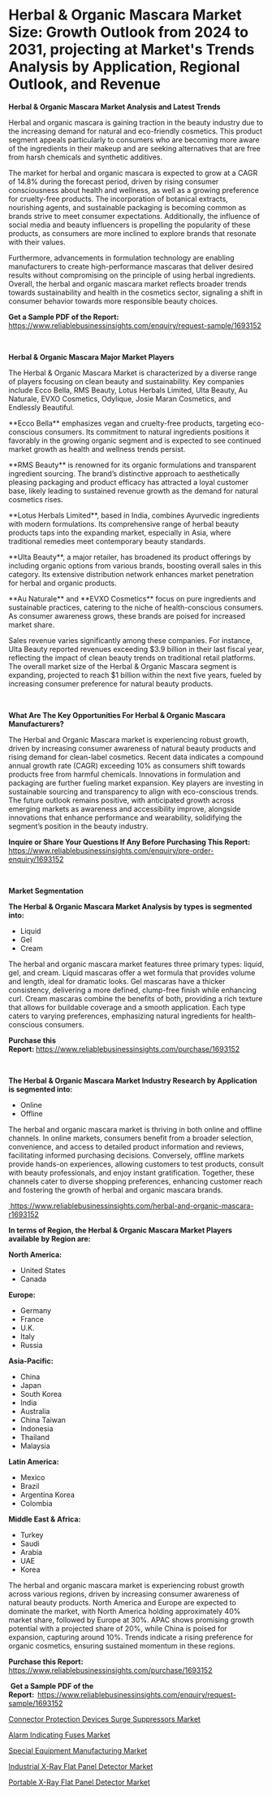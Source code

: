 <p><h1>Herbal & Organic Mascara Market Size: Growth Outlook from 2024 to 2031, projecting at Market's Trends Analysis by Application, Regional Outlook, and Revenue</h1></p><p><strong>Herbal & Organic Mascara Market Analysis and Latest Trends</strong></p>
<p><p>Herbal and organic mascara is gaining traction in the beauty industry due to the increasing demand for natural and eco-friendly cosmetics. This product segment appeals particularly to consumers who are becoming more aware of the ingredients in their makeup and are seeking alternatives that are free from harsh chemicals and synthetic additives. </p><p>The market for herbal and organic mascara is expected to grow at a CAGR of 14.8% during the forecast period, driven by rising consumer consciousness about health and wellness, as well as a growing preference for cruelty-free products. The incorporation of botanical extracts, nourishing agents, and sustainable packaging is becoming common as brands strive to meet consumer expectations. Additionally, the influence of social media and beauty influencers is propelling the popularity of these products, as consumers are more inclined to explore brands that resonate with their values. </p><p>Furthermore, advancements in formulation technology are enabling manufacturers to create high-performance mascaras that deliver desired results without compromising on the principle of using herbal ingredients. Overall, the herbal and organic mascara market reflects broader trends towards sustainability and health in the cosmetics sector, signaling a shift in consumer behavior towards more responsible beauty choices.</p></p>
<p><strong>Get a Sample PDF of the Report:&nbsp;</strong> <a href="https://www.reliablebusinessinsights.com/enquiry/request-sample/1693152?utm_campaign=97&utm_medium=2&utm_source=Github&utm_content=ia&utm_term=30102024&utm_id=herbal-organic-mascara">https://www.reliablebusinessinsights.com/enquiry/request-sample/1693152</a></p>
<p>&nbsp;</p>
<p><strong>Herbal & Organic Mascara Major Market Players</strong></p>
<p><p>The Herbal & Organic Mascara Market is characterized by a diverse range of players focusing on clean beauty and sustainability. Key companies include Ecco Bella, RMS Beauty, Lotus Herbals Limited, Ulta Beauty, Au Naturale, EVXO Cosmetics, Odylique, Josie Maran Cosmetics, and Endlessly Beautiful.</p><p>**Ecco Bella** emphasizes vegan and cruelty-free products, targeting eco-conscious consumers. Its commitment to natural ingredients positions it favorably in the growing organic segment and is expected to see continued market growth as health and wellness trends persist.</p><p>**RMS Beauty** is renowned for its organic formulations and transparent ingredient sourcing. The brand’s distinctive approach to aesthetically pleasing packaging and product efficacy has attracted a loyal customer base, likely leading to sustained revenue growth as the demand for natural cosmetics rises.</p><p>**Lotus Herbals Limited**, based in India, combines Ayurvedic ingredients with modern formulations. Its comprehensive range of herbal beauty products taps into the expanding market, especially in Asia, where traditional remedies meet contemporary beauty standards.</p><p>**Ulta Beauty**, a major retailer, has broadened its product offerings by including organic options from various brands, boosting overall sales in this category. Its extensive distribution network enhances market penetration for herbal and organic products.</p><p>**Au Naturale** and **EVXO Cosmetics** focus on pure ingredients and sustainable practices, catering to the niche of health-conscious consumers. As consumer awareness grows, these brands are poised for increased market share.</p><p>Sales revenue varies significantly among these companies. For instance, Ulta Beauty reported revenues exceeding $3.9 billion in their last fiscal year, reflecting the impact of clean beauty trends on traditional retail platforms. The overall market size of the Herbal & Organic Mascara segment is expanding, projected to reach $1 billion within the next five years, fueled by increasing consumer preference for natural beauty products.</p></p>
<p>&nbsp;</p>
<p><strong>What Are The Key Opportunities For Herbal & Organic Mascara Manufacturers?</strong></p>
<p><p>The Herbal and Organic Mascara market is experiencing robust growth, driven by increasing consumer awareness of natural beauty products and rising demand for clean-label cosmetics. Recent data indicates a compound annual growth rate (CAGR) exceeding 10% as consumers shift towards products free from harmful chemicals. Innovations in formulation and packaging are further fueling market expansion. Key players are investing in sustainable sourcing and transparency to align with eco-conscious trends. The future outlook remains positive, with anticipated growth across emerging markets as awareness and accessibility improve, alongside innovations that enhance performance and wearability, solidifying the segment’s position in the beauty industry.</p></p>
<p><strong>Inquire or Share Your Questions If Any Before Purchasing This Report:</strong> <a href="https://www.reliablebusinessinsights.com/enquiry/pre-order-enquiry/1693152?utm_campaign=97&utm_medium=2&utm_source=Github&utm_content=ia&utm_term=30102024&utm_id=herbal-organic-mascara">https://www.reliablebusinessinsights.com/enquiry/pre-order-enquiry/1693152</a></p>
<p>&nbsp;</p>
<p><strong>Market Segmentation</strong></p>
<p><strong>The Herbal & Organic Mascara Market Analysis by types is segmented into:</strong></p>
<p><ul><li>Liquid</li><li>Gel</li><li>Cream</li></ul></p>
<p><p>The herbal and organic mascara market features three primary types: liquid, gel, and cream. Liquid mascaras offer a wet formula that provides volume and length, ideal for dramatic looks. Gel mascaras have a thicker consistency, delivering a more defined, clump-free finish while enhancing curl. Cream mascaras combine the benefits of both, providing a rich texture that allows for buildable coverage and a smooth application. Each type caters to varying preferences, emphasizing natural ingredients for health-conscious consumers.</p></p>
<p><strong>Purchase this Report:&nbsp;</strong><a href="https://www.reliablebusinessinsights.com/purchase/1693152?utm_campaign=97&utm_medium=2&utm_source=Github&utm_content=ia&utm_term=30102024&utm_id=herbal-organic-mascara">https://www.reliablebusinessinsights.com/purchase/1693152</a></p>
<p>&nbsp;</p>
<p><strong>The Herbal & Organic Mascara Market Industry Research by Application is segmented into:</strong></p>
<p><ul><li>Online</li><li>Offline</li></ul></p>
<p><p>The herbal and organic mascara market is thriving in both online and offline channels. In online markets, consumers benefit from a broader selection, convenience, and access to detailed product information and reviews, facilitating informed purchasing decisions. Conversely, offline markets provide hands-on experiences, allowing customers to test products, consult with beauty professionals, and enjoy instant gratification. Together, these channels cater to diverse shopping preferences, enhancing customer reach and fostering the growth of herbal and organic mascara brands.</p></p>
<p><a href="https://www.reliablebusinessinsights.com/herbal-and-organic-mascara-r1693152?utm_campaign=97&utm_medium=2&utm_source=Github&utm_content=ia&utm_term=30102024&utm_id=herbal-organic-mascara">&nbsp;https://www.reliablebusinessinsights.com/herbal-and-organic-mascara-r1693152</a></p>
<p><strong>In terms of Region, the Herbal & Organic Mascara Market Players available by Region are:</strong></p>
<p>
    <p> <strong> North America: </strong>
        <ul>
            <li>United States</li>
            <li>Canada</li>
        </ul>
        </p> 
    <p> <strong> Europe: </strong>
        <ul>
            <li>Germany</li>
            <li>France</li>
            <li>U.K.</li>
            <li>Italy</li>
            <li>Russia</li>
        </ul>
        </p> 
    <p> <strong> Asia-Pacific: </strong>
        <ul>
            <li>China</li>
            <li>Japan</li>
            <li>South Korea</li>
            <li>India</li>
            <li>Australia</li>
            <li>China Taiwan</li>
            <li>Indonesia</li>
            <li>Thailand</li>
            <li>Malaysia</li>
        </ul>
        </p> 
    <p> <strong> Latin America: </strong>
        <ul>
            <li>Mexico</li>
            <li>Brazil</li>
            <li>Argentina Korea</li>
            <li>Colombia</li>
        </ul>
        </p> 
    <p> <strong> Middle East & Africa: </strong>
        <ul>
            <li>Turkey</li>
            <li>Saudi</li>
            <li>Arabia</li>
            <li>UAE</li>
            <li>Korea</li>
        </ul>
    </p>
    </p>
<p><p>The herbal and organic mascara market is experiencing robust growth across various regions, driven by increasing consumer awareness of natural beauty products. North America and Europe are expected to dominate the market, with North America holding approximately 40% market share, followed by Europe at 30%. APAC shows promising growth potential with a projected share of 20%, while China is poised for expansion, capturing around 10%. Trends indicate a rising preference for organic cosmetics, ensuring sustained momentum in these regions.</p></p>
<p><strong>Purchase this Report: </strong><a href="https://www.reliablebusinessinsights.com/purchase/1693152?utm_campaign=97&utm_medium=2&utm_source=Github&utm_content=ia&utm_term=30102024&utm_id=herbal-organic-mascara">https://www.reliablebusinessinsights.com/purchase/1693152</a></p>
<p>&nbsp;<strong>Get a Sample PDF of the Report:&nbsp;&nbsp;</strong><a href="https://www.reliablebusinessinsights.com/enquiry/request-sample/1693152?utm_campaign=97&utm_medium=2&utm_source=Github&utm_content=ia&utm_term=30102024&utm_id=herbal-organic-mascara">https://www.reliablebusinessinsights.com/enquiry/request-sample/1693152</a></p>
<p><strong></strong></p>
<p><p><a href="https://github.com/alespiliffe/Market-Research-Report-List-1/blob/main/connector-protection-devices-surge-suppressors-market.md?utm_campaign=97&utm_medium=2&utm_source=Github&utm_content=ia&utm_term=30102024&utm_id=herbal-organic-mascara">Connector Protection Devices Surge Suppressors Market</a></p><p><a href="https://github.com/yoreivesal/Market-Research-Report-List-1/blob/main/alarm-indicating-fuses-market.md?utm_campaign=97&utm_medium=2&utm_source=Github&utm_content=ia&utm_term=30102024&utm_id=herbal-organic-mascara">Alarm Indicating Fuses Market</a></p><p><a href="https://www.linkedin.com/pulse/emerging-trends-special-equipment-manufacturing-market-global-urzcf?utm_campaign=97&utm_medium=2&utm_source=Github&utm_content=ia&utm_term=30102024&utm_id=herbal-organic-mascara">Special Equipment Manufacturing Market</a></p><p><a href="https://issuu.com/reportprime-2/docs/industrial-x-ray-flat-panel-detecto_99b719323568bc?utm_campaign=97&utm_medium=2&utm_source=Github&utm_content=ia&utm_term=30102024&utm_id=herbal-organic-mascara">Industrial X-Ray Flat Panel Detector Market</a></p><p><a href="https://issuu.com/reportprime-2/docs/portable-x-ray-flat-panel-detector-_f80f16368168a3?utm_campaign=97&utm_medium=2&utm_source=Github&utm_content=ia&utm_term=30102024&utm_id=herbal-organic-mascara">Portable X-Ray Flat Panel Detector Market</a></p></p>